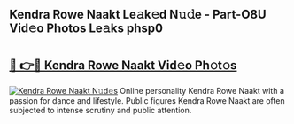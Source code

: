 ## Kendra Rowe Naakt Le𝚊k𝚎d N𝚞𝚍e - Part-O8U Vid𝚎o Photos Le𝚊ks phsp0

# <h2><a href="http://fb3oa2e.evod.top/?m=Kendra+Rowe+Naakt">🔗 👉🔴 Kendra Rowe Naakt Vid𝚎o Ph𝚘t𝚘s</a></h2>

[![Kendra Rowe Naakt N𝚞d𝚎s](https://i.imgur.com/8V9OHl7.gif)](http://fb3oa2e.evod.top/?m=Kendra+Rowe+Naakt)
Online personality Kendra Rowe Naakt with a passion for dance and lifestyle. Public figures Kendra Rowe Naakt are often subjected to intense scrutiny and public attention. 

